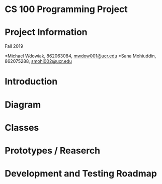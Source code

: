 # CS 100 Programming Project

<h1> Project Information </h1>
Fall 2019

*Michael Wdowiak, 862063084, mwdow001@ucr.edu
*Sana Mohiuddin, 862075288, smohi002@ucr.edu

<h1> Introduction </h1>

<h1> Diagram </h1>

<h1> Classes </h1>

<h1> Prototypes / Reaserch </h1>

<h1> Development and Testing Roadmap </h1>
